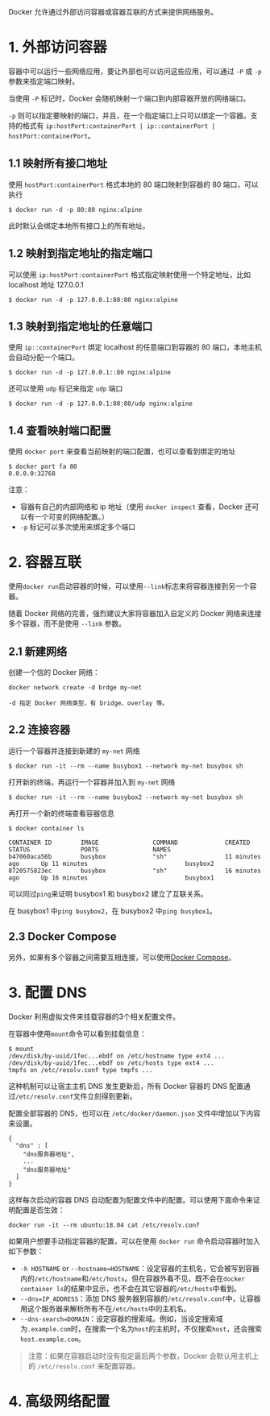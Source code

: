 Docker 允许通过外部访问容器或容器互联的方式来提供网络服务。

# 1. 外部访问容器

容器中可以运行一些网络应用，要让外部也可以访问这些应用，可以通过 `-P` 或 `-p` 参数来指定端口映射。

当使用 `-P` 标记时，Docker 会随机映射一个端口到内部容器开放的网络端口。

`-p` 则可以指定要映射的端口，并且，在一个指定端口上只可以绑定一个容器。支持的格式有 `ip:hostPort:containerPort | ip::containerPort | hostPort:containerPort`。

## 1.1 映射所有接口地址

使用 `hostPort:containerPort` 格式本地的 80 端口映射到容器的 80 端口，可以执行

```
$ docker run -d -p 80:80 nginx:alpine
```

此时默认会绑定本地所有接口上的所有地址。

## 1.2 映射到指定地址的指定端口

可以使用 `ip:hostPort:containerPort` 格式指定映射使用一个特定地址，比如 localhost 地址 127.0.0.1

```
$ docker run -d -p 127.0.0.1:80:80 nginx:alpine
```

## 1.3 映射到指定地址的任意端口

使用 `ip::containerPort` 绑定 localhost 的任意端口到容器的 80 端口，本地主机会自动分配一个端口。

```
$ docker run -d -p 127.0.0.1::80 nginx:alpine
```

还可以使用 `udp` 标记来指定 `udp` 端口

```
$ docker run -d -p 127.0.0.1:80:80/udp nginx:alpine
```

## 1.4 查看映射端口配置

使用 `docker port` 来查看当前映射的端口配置，也可以查看到绑定的地址

```
$ docker port fa 80
0.0.0.0:32768
```

注意：

- 容器有自己的内部网络和 ip 地址（使用 `docker inspect` 查看，Docker 还可以有一个可变的网络配置。）
- `-p` 标记可以多次使用来绑定多个端口

# 2. 容器互联

使用`docker run`启动容器的时候，可以使用`--link`标志来将容器连接到另一个容器。

随着 Docker 网络的完善，强烈建议大家将容器加入自定义的 Docker 网络来连接多个容器，而不是使用 `--link` 参数。

## 2.1 新建网络

创建一个信的 Docker 网络：

```
docker network create -d brdge my-net

-d 指定 Docker 网络类型，有 bridge、overlay 等。
```

## 2.2 连接容器

运行一个容器并连接到新建的 `my-net` 网络

```
$ docker run -it --rm --name busybox1 --network my-net busybox sh
```

打开新的终端，再运行一个容器并加入到 `my-net` 网络

```
$ docker run -it --rm --name busybox2 --network my-net busybox sh
```

再打开一个新的终端查看容器信息

```
$ docker container ls

CONTAINER ID        IMAGE               COMMAND             CREATED             STATUS              PORTS               NAMES
b47060aca56b        busybox             "sh"                11 minutes ago      Up 11 minutes                           busybox2
8720575823ec        busybox             "sh"                16 minutes ago      Up 16 minutes                           busybox1
```

可以同过`ping`来证明 busybox1 和 busybox2 建立了互联关系。

在 busybox1 中`ping busybox2`，在 busybox2 中`ping busybox1`。

## 2.3 Docker Compose

另外，如果有多个容器之间需要互相连接，可以使用[Docker Compose](https://docs.docker.com/compose/)。

# 3. 配置 DNS

Docker 利用虚拟文件来挂载容器的3个相关配置文件。

在容器中使用`mount`命令可以看到挂载信息：

```
$ mount
/dev/disk/by-uuid/1fec...ebdf on /etc/hostname type ext4 ...
/dev/disk/by-uuid/1fec...ebdf on /etc/hosts type ext4 ...
tmpfs on /etc/resolv.conf type tmpfs ...
```

这种机制可以让宿主主机 DNS 发生更新后，所有 Docker 容器的 DNS 配置通过`/etc/resolv.conf`文件立刻得到更新。

配置全部容器的 DNS，也可以在 `/etc/docker/daemon.json` 文件中增加以下内容来设置。

```
{
  "dns" : [
    "dns服务器地址",
    ...
    "dns服务器地址"
  ]
}
```

这样每次启动的容器 DNS 自动配置为配置文件中的配置。可以使用下面命令来证明配置是否生效：

```
docker run -it --rm ubuntu:18.04 cat /etc/resolv.conf
```

如果用户想要手动指定容器的配置，可以在使用 `docker run` 命令启动容器时加入如下参数：

- `-h HOSTNAME` or `--hostname=HOSTNAME`：设定容器的主机名，它会被写到容器内的`/etc/hostname`和`/etc/hosts`。但在容器外看不见，既不会在`docker container ls`的结果中显示，也不会在其它容器的`/etc/hosts`中看到。
- `--dns=IP_ADDRESS`：添加 DNS 服务器到容器的`/etc/resolv.conf`中，让容器用这个服务器来解析所有不在`/etc/hosts`中的主机名。
- `--dns-search=DOMAIN`：设定容器的搜索域。例如，当设定搜索域为`.example.com`时，在搜索一个名为`host`的主机时，不仅搜索`host`，还会搜索`host.example.com`。

> 注意：如果在容器启动时没有指定最后两个参数，Docker 会默认用主机上的 `/etc/resolv.conf` 来配置容器。

# 4. 高级网络配置

